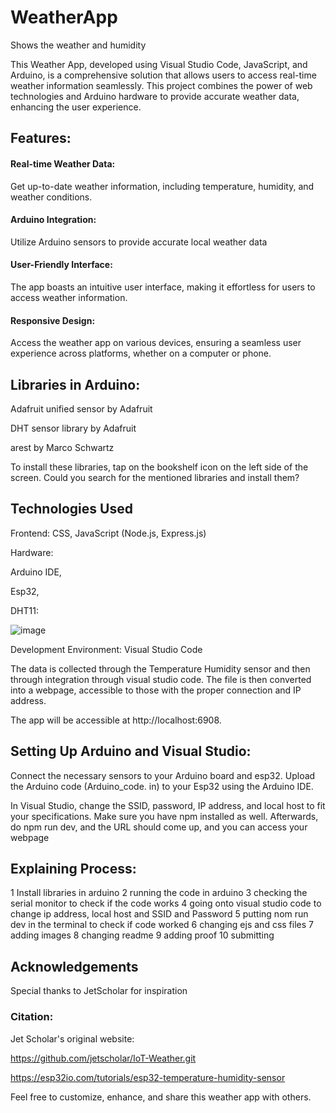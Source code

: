 # WeatherApp

Shows the weather and humidity

This Weather App, developed using Visual Studio Code, JavaScript, and Arduino, is a comprehensive solution that allows users to access real-time weather information seamlessly. This project combines the power of web technologies and Arduino hardware to provide accurate weather data, enhancing the user experience.

## Features:

#### Real-time Weather Data: 

Get up-to-date weather information, including temperature, humidity, and weather conditions.

#### Arduino Integration: 

Utilize Arduino sensors to provide accurate local weather data


#### User-Friendly Interface: 

The app boasts an intuitive user interface, making it effortless for users to access weather information.

#### Responsive Design: 

Access the weather app on various devices, ensuring a seamless user experience across platforms, whether on a computer or phone. 




## Libraries in Arduino:

Adafruit unified sensor by Adafruit

DHT sensor library by Adafruit

arest by Marco Schwartz

To install these libraries, tap on the bookshelf icon on the left side of the screen. Could you search for the mentioned libraries and install them?

## Technologies Used
Frontend: CSS, JavaScript (Node.js, Express.js)

Hardware: 

Arduino IDE, 

Esp32,

DHT11:

![image](https://github.com/Ultrazone123/WeatherApp/assets/141389030/3c7d90fc-7620-41c9-96c1-fc5bb513940e)

Development Environment: Visual Studio Code

The data is collected through the Temperature Humidity sensor and then through integration through visual studio code. The file is then converted into a webpage, accessible to those with the proper connection and IP address. 

The app will be accessible at http://localhost:6908.

## Setting Up Arduino and Visual Studio:

Connect the necessary sensors to your Arduino board and esp32. 
Upload the Arduino code (Arduino_code. in) to your Esp32 using the Arduino IDE.

In Visual Studio, change the SSID, password, IP address, and local host to fit your specifications. Make sure you have npm installed as well. Afterwards, do npm run dev, and the URL should come up, and you can access your webpage

## Explaining Process:

1 Install libraries in arduino 
2 running the code in arduino
3 checking the serial monitor to check if the code works
4 going onto visual studio code to change ip address, local host and SSID and Password
5 putting nom run dev in the terminal to check if code worked
6 changing ejs and css files 
7 adding images
8 changing readme
9 adding proof
10 submitting


## Acknowledgements
Special thanks to JetScholar for inspiration

### Citation:

Jet Scholar's original website:

https://github.com/jetscholar/IoT-Weather.git 

https://esp32io.com/tutorials/esp32-temperature-humidity-sensor





Feel free to customize, enhance, and share this weather app with others.
